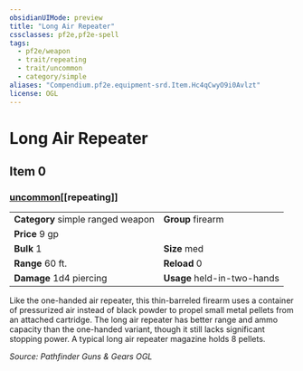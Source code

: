 ```yaml
---
obsidianUIMode: preview
title: "Long Air Repeater"
cssclasses: pf2e,pf2e-spell
tags:
  - pf2e/weapon
  - trait/repeating
  - trait/uncommon
  - category/simple
aliases: "Compendium.pf2e.equipment-srd.Item.Hc4qCwyO9i0Avlzt"
license: OGL
---
```

# Long Air Repeater
## Item 0
### [uncommon](uncommon "Uncommon Rarity Trait")[[repeating]]

|  |  |
| -- | -- |
| **Category** simple ranged weapon | **Group** firearm |
| **Price** 9 gp |  |
| **Bulk** 1 | **Size** med |
|**Range** 60 ft.| **Reload** 0|
| **Damage** 1d4 piercing  | **Usage** held-in-two-hands |



Like the one-handed air repeater, this thin-barreled firearm uses a container of pressurized air instead of black powder to propel small metal pellets from an attached cartridge. The long air repeater has better range and ammo capacity than the one-handed variant, though it still lacks significant stopping power. A typical long air repeater magazine holds 8 pellets.

*Source: Pathfinder Guns & Gears*
*OGL*